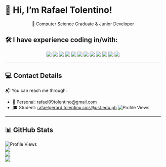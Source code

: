 # 👋 Hi, I’m Rafael Tolentino!
<p align="center">
  🌱 Computer Science Graduate & Junior Developer
</p>

## 🛠️ I have experience coding in/with:

<p align="center"> <img src="https://img.shields.io/badge/Java-ED8B00?style=for-the-badge&logo=java&logoColor=white" /> <img src="https://img.shields.io/badge/Javascript-F7DF1E?style=for-the-badge&logo=javascript&logoColor=black" /> <img src="https://img.shields.io/badge/HTML5-E34F26?style=for-the-badge&logo=html5&logoColor=white" /> <img src="https://img.shields.io/badge/CSS3-1572B6?style=for-the-badge&logo=css3&logoColor=white" /> <img src="https://img.shields.io/badge/React-20232A?style=for-the-badge&logo=react&logoColor=61DAFB" /> <img src="https://img.shields.io/badge/Python-3776AB?style=for-the-badge&logo=python&logoColor=white" /> <img src="https://img.shields.io/badge/TypeScript-007ACC?style=for-the-badge&logo=typescript&logoColor=white" /> <img src="https://img.shields.io/badge/MySQL-005C84?style=for-the-badge&logo=mysql&logoColor=white" /> <img src="https://img.shields.io/badge/npm-CB3837?style=for-the-badge&logo=npm&logoColor=white" /> <img src="https://img.shields.io/badge/Git-F05032?style=for-the-badge&logo=git&logoColor=white" /> <img src="https://img.shields.io/badge/AWS-232F3E?style=for-the-badge&logo=amazon-aws&logoColor=white" /> <img src="https://img.shields.io/badge/VSCode-007ACC?style=for-the-badge&logo=visual-studio-code&logoColor=white" /> </p>

---

## 💻 Contact Details

📬 You can reach me through:
- 📧 Personal: [rafael09tolentino@gmail.com](mailto:rafael09tolentino@gmail.com)
- 🎓 Student: [rafaelgerard.tolentino.cics@ust.edu.ph](mailto:rafaelgerard.tolentino.cics@ust.edu.ph)
![Profile Views](https://komarev.com/ghpvc/?username=rgtoa&label=Profile%20views&color=0e75b6&style=flat)

---

## 📊 GitHub Stats

![Profile Views](https://komarev.com/ghpvc/?username=rgtoa&label=Profile%20views&color=0e75b6&style=flat)<br/>
![](https://github-readme-stats.vercel.app/api?username=rgtoa&theme=github_dark&hide_border=false&include_all_commits=true&count_private=false)<br/>
![](https://nirzak-streak-stats.vercel.app/?user=rgtoa&theme=github_dark&hide_border=false)<br/>
![](https://github-readme-stats.vercel.app/api/top-langs/?username=rgtoa&theme=github_dark&hide_border=false&include_all_commits=true&count_private=false&layout=compact)


